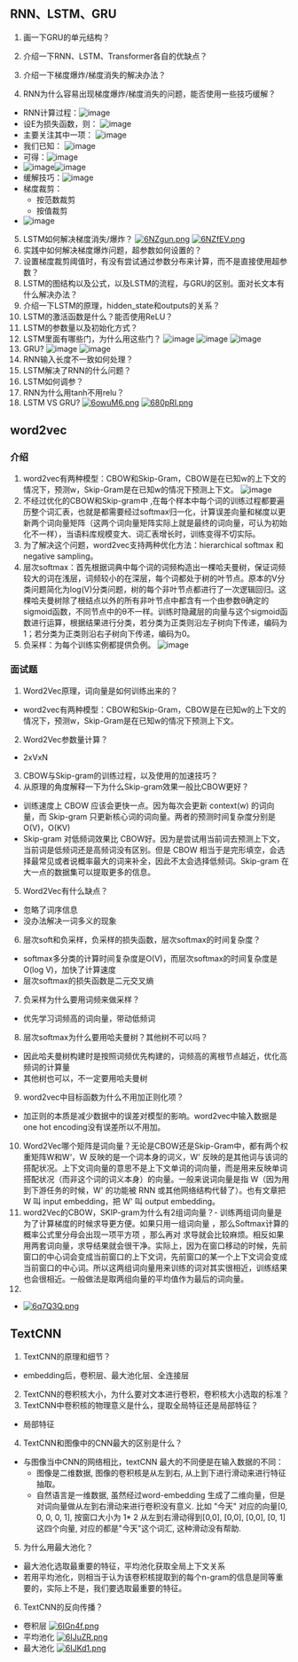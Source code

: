 ## RNN、LSTM、GRU
1. 画一下GRU的单元结构？

2. 介绍一下RNN、LSTM、Transformer各自的优缺点？
3. 介绍一下梯度爆炸/梯度消失的解决办法？
4. RNN为什么容易出现梯度爆炸/梯度消失的问题，能否使用一些技巧缓解？
- RNN计算过程：![image](https://s3.ax1x.com/2021/03/09/63t8HA.png)
- 设E为损失函数，则：
![image](https://s3.ax1x.com/2021/03/09/63twjg.png)
- 主要关注其中一项：
![image](https://s3.ax1x.com/2021/03/09/63tfvF.png)
- 我们已知：
![image](https://s3.ax1x.com/2021/03/09/63Nebj.png)
- 可得：![image](https://s3.ax1x.com/2021/03/09/63NlGV.png)
- ![image](https://s3.ax1x.com/2021/03/09/63N6qH.png)![image](https://s3.ax1x.com/2021/03/09/63dAxK.jpg)
- 缓解技巧：![image](https://s3.ax1x.com/2021/03/09/63deqe.jpg)
- 梯度裁剪：
  - 按范数裁剪
  - 按值裁剪
- ![image](https://s3.ax1x.com/2021/03/09/63dZrD.jpg)
5. LSTM如何解决梯度消失/爆炸？
[![6NZgun.png](https://s3.ax1x.com/2021/03/11/6NZgun.png)](https://imgtu.com/i/6NZgun)
[![6NZfEV.png](https://s3.ax1x.com/2021/03/11/6NZfEV.png)](https://imgtu.com/i/6NZfEV)
6. 实践中如何解决梯度爆炸问题，超参数如何设置的？
7. 设置梯度裁剪阈值时，有没有尝试通过参数分布来计算，而不是直接使用超参数？
8. LSTM的图结构以及公式，以及LSTM的流程，与GRU的区别。面对长文本有什么解决办法？
9. 介绍一下LSTM的原理，hidden_state和outputs的关系？
10. LSTM的激活函数是什么？能否使用ReLU？
11. LSTM的参数量以及初始化方式？
12. LSTM里面有哪些门，为什么用这些门？
![image](https://s3.ax1x.com/2021/03/09/63diP1.jpg)
![image](https://s3.ax1x.com/2021/03/09/63dk26.jpg)
![image](https://s3.ax1x.com/2021/03/09/63dF8x.jpg)
13. GRU?
![image](https://s3.ax1x.com/2021/03/09/63dC5R.jpg)
![image](https://s3.ax1x.com/2021/03/09/63d9a9.jpg)
14. RNN输入长度不一致如何处理？
15. LSTM解决了RNN的什么问题？
16. LSTM如何调参？
17. RNN为什么用tanh不用relu？
18. LSTM VS GRU?
[![6owuM6.png](https://z3.ax1x.com/2021/03/22/6owuM6.png)](https://imgtu.com/i/6owuM6)
[![680pRI.png](https://s3.ax1x.com/2021/03/09/680pRI.png)](https://imgtu.com/i/680pRI)
## word2vec
### 介绍
1. word2vec有两种模型：CBOW和Skip-Gram，CBOW是在已知w的上下文的情况下，预测w，Skip-Gram是在已知w的情况下预测上下文。
![image](https://s3.ax1x.com/2021/03/05/6Z7zOP.png)
2. 不经过优化的CBOW和Skip-gram中 ,在每个样本中每个词的训练过程都要遍历整个词汇表，也就是都需要经过softmax归一化，计算误差向量和梯度以更新两个词向量矩阵（这两个词向量矩阵实际上就是最终的词向量，可认为初始化不一样），当语料库规模变大、词汇表增长时，训练变得不切实际。
3. 为了解决这个问题，word2vec支持两种优化方法：hierarchical softmax 和negative sampling。
4. 层次softmax：首先根据词典中每个词的词频构造出一棵哈夫曼树，保证词频较大的词在浅层，词频较小的在深层，每个词都处于树的叶节点。原本的V分类问题简化为log(V)分类问题，树的每个非叶节点都进行了一次逻辑回归。这棵哈夫曼树除了根结点以外的所有非叶节点中都含有一个由参数θ确定的sigmoid函数，不同节点中的θ不一样。训练时隐藏层的向量与这个sigmoid函数进行运算，根据结果进行分类，若分类为正类则沿左子树向下传递，编码为1；若分类为正类则沿右子树向下传递，编码为0。
5. 负采样：为每个训练实例都提供负例。
![image](https://s3.ax1x.com/2021/03/05/6ZbfDx.png)

### 面试题
1. Word2Vec原理，词向量是如何训练出来的？
- word2vec有两种模型：CBOW和Skip-Gram，CBOW是在已知w的上下文的情况下，预测w，Skip-Gram是在已知w的情况下预测上下文。
2. Word2Vec参数量计算？
- 2xVxN
3. CBOW与Skip-gram的训练过程，以及使用的加速技巧？
4. 从原理的角度解释一下为什么Skip-gram效果一般比CBOW更好？
- 训练速度上 CBOW 应该会更快一点。因为每次会更新 context(w) 的词向量，而 Skip-gram 只更新核心词的词向量。两者的预测时间复杂度分别是 O(V)，O(KV)
- Skip-gram 对低频词效果比 CBOW好。因为是尝试用当前词去预测上下文，当前词是低频词还是高频词没有区别。但是 CBOW 相当于是完形填空，会选择最常见或者说概率最大的词来补全，因此不太会选择低频词。Skip-gram 在大一点的数据集可以提取更多的信息。
5. Word2Vec有什么缺点？
- 忽略了词序信息
- 没办法解决一词多义的现象
6. 层次soft和负采样，负采样的损失函数，层次softmax的时间复杂度？
- softmax多分类的计算时间复杂度是O(V)，而层次softmax的时间复杂度是O(log V)，加快了计算速度
- 层次softmax的损失函数是二元交叉熵
7. 负采样为什么要用词频来做采样？
+ 优先学习词频高的词向量，带动低频词
8. 层次softmax为什么要用哈夫曼树？其他树不可以吗？
+ 因此哈夫曼树构建时是按照词频优先构建的，词频高的离根节点越近，优化高频词的计算量
+ 其他树也可以，不一定要用哈夫曼树
9. word2vec中目标函数为什么不用加正则化项？
- 加正则的本质是减少数据中的误差对模型的影响。word2vec中输入数据是one hot encoding没有误差所以不用加。
10. Word2Vec哪个矩阵是词向量？无论是CBOW还是Skip-Gram中，都有两个权重矩阵W和W‘，W 反映的是一个词本身的词义，W' 反映的是其他词与该词的搭配状况。上下文词向量的意思不是上下文单词的词向量，而是用来反映单词搭配状况（而非这个词的词义本身）的向量。一般来说词向量是指 W（因为用到下游任务的时候，W' 的功能被 RNN 或其他网络结构代替了）。也有文章把 W 叫 input embedding，把 W' 叫 output embedding。
11. word2Vec的CBOW，SKIP-gram为什么有2组词向量？- 训练两组词向量是为了计算梯度的时候求导更方便。如果只用一组词向量  ，那么Softmax计算的概率公式里分母会出现一项平方项  ，那么再对  求导就会比较麻烦。相反如果用两套词向量，求导结果就会很干净。实际上，因为在窗口移动的时候，先前窗口的中心词会变成当前窗口的上下文词，先前窗口的某一个上下文词会变成当前窗口的中心词。所以这两组词向量用来训练的词对其实很相近，训练结果也会很相近。一般做法是取两组向量的平均值作为最后的词向量。
12. 
- [![6q7Q3Q.png](https://z3.ax1x.com/2021/03/24/6q7Q3Q.png)](https://imgtu.com/i/6q7Q3Q)
## TextCNN
1. TextCNN的原理和细节？
- embedding后，卷积层、最大池化层、全连接层
2. TextCNN的卷积核大小，为什么要对文本进行卷积，卷积核大小选取的标准？
3. TextCNN中卷积核的物理意义是什么，提取全局特征还是局部特征？
- 局部特征
4. TextCNN和图像中的CNN最大的区别是什么？
- 与图像当中CNN的网络相比，textCNN 最大的不同便是在输入数据的不同：
  - 图像是二维数据, 图像的卷积核是从左到右, 从上到下进行滑动来进行特征抽取。 
  - 自然语言是一维数据, 虽然经过word-embedding 生成了二维向量，但是对词向量做从左到右滑动来进行卷积没有意义. 比如 "今天" 对应的向量[0, 0, 0, 0, 1], 按窗口大小为 1* 2 从左到右滑动得到[0,0], [0,0], [0,0], [0, 1]这四个向量, 对应的都是"今天"这个词汇, 这种滑动没有帮助.
5. 为什么用最大池化？
- 最大池化选取最重要的特征，平均池化获取全局上下文关系
- 若用平均池化，则相当于认为该卷积核提取到的每个n-gram的信息是同等重要的，实际上不是，我们要选取最重要的特征。
6. TextCNN的反向传播？
- 卷积层
[![6IGn4f.png](https://z3.ax1x.com/2021/03/22/6IGn4f.png)](https://imgtu.com/i/6IGn4f)
- 平均池化
[![6IJuZR.png](https://z3.ax1x.com/2021/03/22/6IJuZR.png)](https://imgtu.com/i/6IJuZR)
- 最大池化
[![6IJKd1.png](https://z3.ax1x.com/2021/03/22/6IJKd1.png)](https://imgtu.com/i/6IJKd1)


